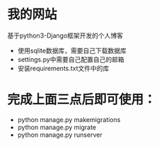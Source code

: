 # 我的网站

基于python3-Django框架开发的个人博客
- 使用sqlite数据库，需要自己下载数据库
- settings.py中需要自己配置自己的邮箱
- 安装requirements.txt文件中的库

# 完成上面三点后即可使用：

- python manage.py makemigrations
- python manage.py migrate
- python manage.py runserver
